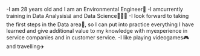 -I am 28 years old and I am an Environmental Engineer🌱 
-I amcurrently training in Data Analysis📊 and Data Science👩🏻‍💻 
-I look forward to taking the first steps in the Data area🎯, so I can put into practice everything I have learned and give additional value to my knowledge with myexperience in service companies and in customer service.
-I like playing videogames🎮 and travelling✈️
